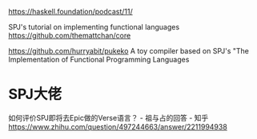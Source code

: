https://haskell.foundation/podcast/11/

SPJ's tutorial on implementing functional languages
https://github.com/themattchan/core



https://github.com/hurryabit/pukeko
A toy compiler based on SPJ's "The Implementation of Functional Programming Languages


# SPJ大佬













如何评价SPJ即将去Epic做的Verse语言？ - 祖与占的回答 - 知乎
https://www.zhihu.com/question/497244663/answer/2211994938
















